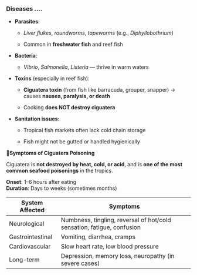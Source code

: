 

### Diseases ....
- **Parasites**:
    
    - _Liver flukes_, _roundworms_, _tapeworms_ (e.g., _Diphyllobothrium_)
        
    - Common in **freshwater fish** and reef fish
        
- **Bacteria**:
    
    - _Vibrio_, _Salmonella_, _Listeria_ — thrive in warm waters
        
- **Toxins** (especially in reef fish):
    
    - **Ciguatera toxin** (from fish like barracuda, grouper, snapper) → causes **nausea, paralysis, or death**
        
    - Cooking **does NOT destroy ciguatera**
        
- **Sanitation issues**:
    
    - Tropical fish markets often lack cold chain storage
        
    - Fish might not be gutted or handled hygienically




🤒**Symptoms of Ciguatera Poisoning**

Ciguatera is **not destroyed by heat, cold, or acid**, and is **one of the most common seafood poisonings** in the tropics.

**Onset**: 1–6 hours after eating  
**Duration**: Days to weeks (sometimes months)


| **System Affected** | **Symptoms**                                                           |
| ------------------- | ---------------------------------------------------------------------- |
| Neurological        | Numbness, tingling, reversal of hot/cold sensation, fatigue, confusion |
| Gastrointestinal    | Vomiting, diarrhea, cramps                                             |
| Cardiovascular      | Slow heart rate, low blood pressure                                    |
| Long-term           | Depression, memory loss, neuropathy (in severe cases)                  |
